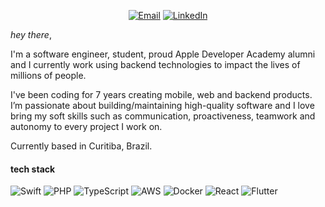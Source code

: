 <p align="center">
	<a href="mailto:gus.tatarem@gmail.com"><img img src="https://img.shields.io/badge/gmail-%23EA4335.svg?logo=gmail&logoColor=white" alt="Email"/></a>
	<a href="https://www.linkedin.com/in/gustatarem/"><img src="https://img.shields.io/badge/linkedin-%230A66C2.svg?logo=linkedin&logoColor=white" alt="LinkedIn"/></a>
</p>

*hey there*,

I'm a software engineer, student, proud Apple Developer Academy alumni and I currently work using backend technologies to impact the lives of millions of people.

I've been coding for 7 years creating mobile, web and backend products. I’m passionate about building/maintaining high-quality software and I love bring my soft skills such as communication, proactiveness, teamwork and autonomy to every project I work on.

Currently based in Curitiba, Brazil.

#### tech stack
![Swift](https://img.shields.io/badge/swift-F54A2A?style=for-the-badge&logo=swift&logoColor=white)
![PHP](https://img.shields.io/badge/php-%23777BB4.svg?style=for-the-badge&logo=php&logoColor=white)
![TypeScript](https://img.shields.io/badge/typescript-%23007ACC.svg?style=for-the-badge&logo=typescript&logoColor=white)
![AWS](https://img.shields.io/badge/AWS-%23FF9900.svg?style=for-the-badge&logo=amazon-aws&logoColor=white)
![Docker](https://img.shields.io/badge/docker-%230db7ed.svg?style=for-the-badge&logo=docker&logoColor=white)
![React](https://img.shields.io/badge/react-%2320232a.svg?style=for-the-badge&logo=react&logoColor=%2361DAFB)
![Flutter](https://img.shields.io/badge/Flutter-%2302569B.svg?style=for-the-badge&logo=Flutter&logoColor=white)
